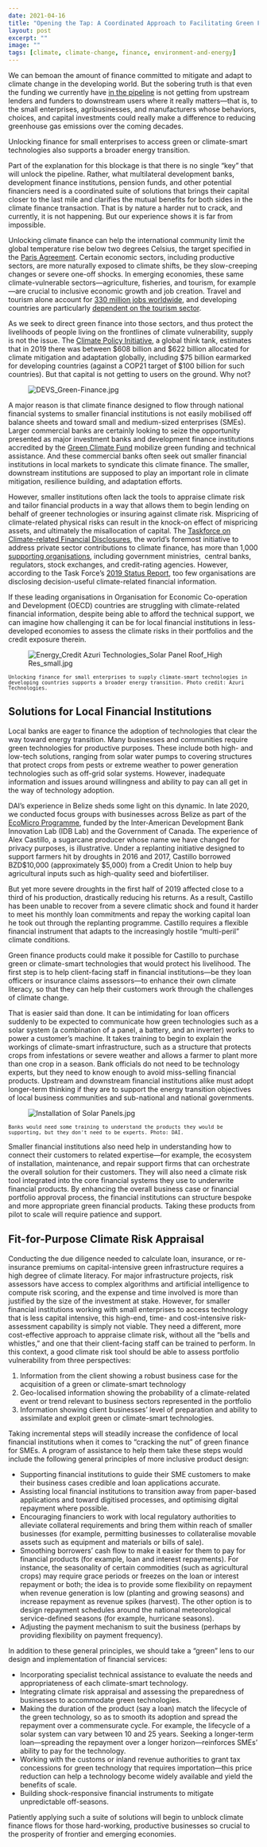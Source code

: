 ```yaml
---
date: 2021-04-16
title: "Opening the Tap: A Coordinated Approach to Facilitating Green Finance for SMEs in Frontier and Emerging Markets"
layout: post
excerpt: ""
image: ""
tags: [climate, climate-change, finance, environment-and-energy]
---
```

<p>We can bemoan the amount of finance committed to mitigate and adapt to climate change in the developing world. But the sobering truth is that even the funding we currently have <a href="http://www.oecd.org/environment/climate-finance-for-developing-countries-rose-to-usd-78-9-billion-in-2018oecd.htm">in the pipeline</a> is not getting from upstream lenders and funders to downstream users where it really matters—that is, to the small enterprises, agribusinesses, and manufacturers whose behaviors, choices, and capital investments could really make a difference to reducing greenhouse gas emissions over the coming decades.</p><p>Unlocking finance for small enterprises to access green or climate-smart technologies also supports a broader energy transition.</p><p>Part of the explanation for this blockage is that there is no single “key” that will unlock the pipeline. Rather, what multilateral development banks, development finance institutions, pension funds, and other potential financiers need is a coordinated suite of solutions that brings their capital closer to the last mile and clarifies the mutual benefits for both sides in the climate finance transaction. That is by nature a harder nut to crack, and currently, it is not happening. But our experience shows it is far from impossible.</p><p>Unlocking climate finance can help the international community limit the global temperature rise below two degrees Celsius, the target specified in the <a href="https://unfccc.int/files/meetings/paris_nov_2015/application/pdf/cop_auv_template_4b_new__1.pdf">Paris Agreement</a>. Certain economic sectors, including productive sectors, are more naturally exposed to climate shifts, be they slow-creeping changes or severe one-off shocks. In emerging economies, these same climate-vulnerable sectors—agriculture, fisheries, and tourism, for example—are crucial to inclusive economic growth and job creation. Travel and tourism alone account for <a href="https://wttc.org/Research/Economic-Impact">330 million jobs worldwide</a>, and developing countries are particularly <a href="https://www.un.org/sites/un2.un.org/files/sg_policy_brief_covid-19_tourism_august_2020.pdf">dependent on the tourism sector</a>.</p><p>As we seek to direct green finance into those sectors, and thus protect the livelihoods of people living on the frontlines of climate vulnerability, supply is not the issue. The <a href="https://www.climatepolicyinitiative.org/publication/global-landscape-of-climate-finance-2019/">Climate Policy Initiative</a>, a global think tank, estimates that in 2019 there was between $608 billion and $622 billion allocated for climate mitigation and adaptation globally, including $75 billion earmarked for developing countries (against a COP21 target of $100 billion for such countries). But that capital is not getting to users on the ground. Why not?</p><figure class="kg-card kg-image-card"><img src="https://pubs.ghost.io/uploads/DEVS_Green-Finance.jpg" class="kg-image" alt="DEVS_Green-Finance.jpg" loading="lazy"></figure><p>A major reason is that climate finance designed to flow through national financial systems to smaller financial institutions is not easily mobilised off balance sheets and toward small and medium-sized enterprises (SMEs). Larger commercial banks are certainly looking to seize the opportunity presented as major investment banks and development finance institutions accredited by the <a href="https://www.greenclimate.fund/">Green Climate Fund</a> mobilize green funding and technical assistance. And these commercial banks often seek out smaller financial institutions in local markets to syndicate this climate finance. The smaller, downstream institutions are supposed to play an important role in climate mitigation, resilience building, and adaptation efforts.</p><p>However, smaller institutions often lack the tools to appraise climate risk and tailor financial products in a way that allows them to begin lending on behalf of greener technologies or insuring against climate risk. Mispricing of climate-related physical risks can result in the knock-on effect of mispricing assets, and ultimately the misallocation of capital. The <a href="https://www.fsb-tcfd.org/tcfd-supporters/">Taskforce on Climate-related Financial Disclosures</a>, the world’s foremost initiative to address private sector contributions to climate finance, has more than 1,000 <a href="https://assets.bbhub.io/company/sites/60/2020/02/PR-TCFD-1000-Supporters_FINAL.pdf">supporting organisations</a>, including government ministries,  central banks,  regulators, stock exchanges, and credit-rating agencies. However, according to the Task Force’s <a href="https://assets.bbhub.io/company/sites/60/2020/10/2019-TCFD-Status-Report-FINAL-0531191.pdf">2019 Status Report</a>, too few organisations are disclosing decision-useful climate-related financial information.</p><p>If these leading organisations in Organisation for Economic Co-operation and Development (OECD) countries are struggling with climate-related financial information, despite being able to afford the technical support, we can imagine how challenging it can be for local financial institutions in less-developed economies to assess the climate risks in their portfolios and the credit exposure therein.</p><figure class="kg-card kg-image-card"><img src="https://pubs.ghost.io/uploads/Energy_Credit%20Azuri%20Technologies_Solar%20Panel%20Roof_High%20Res_small.jpg" class="kg-image" alt="Energy_Credit Azuri Technologies_Solar Panel Roof_High Res_small.jpg" loading="lazy"></figure><p><code><code>Unlocking finance for small enterprises to supply climate-smart technologies in developing countries supports a broader energy transition. Photo credit: Azuri Technologies.</code></code></p><h2 id="solutions-for-local-financial-institutions">Solutions for Local Financial Institutions</h2><p>Local banks are eager to finance the adoption of technologies that clear the way toward energy transition. Many businesses and communities require green technologies for productive purposes. These include both high- and low-tech solutions, ranging from solar water pumps to covering structures that protect crops from pests or extreme weather to power generation technologies such as off-grid solar systems. However, inadequate information and issues around willingness and ability to pay can all get in the way of technology adoption.</p><p>DAI’s experience in Belize sheds some light on this dynamic. In late 2020, we conducted focus groups with businesses across Belize as part of the <a href="https://www.dai.com/our-work/projects/belize-idb-ecomicro-project">EcoMicro Programme</a>, funded by the Inter-American Development Bank Innovation Lab (IDB Lab) and the Government of Canada. The experience of Alex Castillo, a sugarcane producer whose name we have changed for privacy purposes, is illustrative. Under a replanting initiative designed to support farmers hit by droughts in 2016 and 2017, Castillo borrowed BZD$10,000 (approximately $5,000) from a Credit Union to help buy agricultural inputs such as high-quality seed and biofertiliser.</p><p>But yet more severe droughts in the first half of 2019 affected close to a third of his production, drastically reducing his returns. As a result, Castillo has been unable to recover from a severe climatic shock and found it harder to meet his monthly loan commitments and repay the working capital loan he took out through the replanting programme. Castillo requires a flexible financial instrument that adapts to the increasingly hostile “multi-peril” climate conditions.</p><p>Green finance products could make it possible for Castillo to purchase green or climate-smart technologies that would protect his livelihood. The first step is to help client-facing staff in financial institutions—be they loan officers or insurance claims assessors—to enhance their own climate literacy, so that they can help their customers work through the challenges of climate change.</p><p>That is easier said than done. It can be intimidating for loan officers suddenly to be expected to communicate how green technologies such as a solar system (a combination of a panel, a battery, and an inverter) works to power a customer’s machine. It takes training to begin to explain the workings of climate-smart infrastructure, such as a structure that protects crops from infestations or severe weather and allows a farmer to plant more than one crop in a season. Bank officials do not need to be technology experts, but they need to know enough to avoid miss-selling financial products. Upstream and downstream financial institutions alike must adopt longer-term thinking if they are to support the energy transition objectives of local business communities and sub-national and national governments.</p><figure class="kg-card kg-image-card"><img src="https://pubs.ghost.io/uploads/Installation%20of%20Solar%20Panels.jpg" class="kg-image" alt="Installation of Solar Panels.jpg" loading="lazy"></figure><p><code><code>Banks would need some training to understand the products they would be supporting, but they don't need to be experts. Photo: DAI.</code></code></p><p>Smaller financial institutions also need help in understanding how to connect their customers to related expertise—for example, the ecosystem of installation, maintenance, and repair support firms that can orchestrate the overall solution for their customers. They will also need a climate risk tool integrated into the core financial systems they use to underwrite financial products. By enhancing the overall business case or financial portfolio approval process, the financial institutions can structure bespoke and more appropriate green financial products. Taking these products from pilot to scale will require patience and support.</p><h2 id="fit-for-purpose-climate-risk-appraisal">Fit-for-Purpose Climate Risk Appraisal</h2><p>Conducting the due diligence needed to calculate loan, insurance, or re-insurance premiums on capital-intensive green infrastructure requires a high degree of climate literacy. For major infrastructure projects, risk assessors have access to complex algorithms and artificial intelligence to compute risk scoring, and the expense and time involved is more than justified by the size of the investment at stake. However, for smaller financial institutions working with small enterprises to access technology that is less capital intensive, this high-end, time- and cost-intensive risk-assessment capability is simply not viable. They need a different, more cost-effective approach to appraise climate risk, without all the “bells and whistles,” and one that their client-facing staff can be trained to perform. In this context, a good climate risk tool should be able to assess portfolio vulnerability from three perspectives:</p><ol><li>Information from the client showing a robust business case for the acquisition of a green or climate-smart technology</li><li>Geo-localised information showing the probability of a climate-related event or trend relevant to business sectors represented in the portfolio</li><li>Information showing client businesses’ level of preparation and ability to assimilate and exploit green or climate-smart technologies.</li></ol><p>Taking incremental steps will steadily increase the confidence of local financial institutions when it comes to “cracking the nut” of green finance for SMEs. A program of assistance to help them take these steps would include the following general principles of more inclusive product design:</p><ul><li>Supporting financial institutions to guide their SME customers to make their business cases credible and loan applications accurate.</li><li>Assisting local financial institutions to transition away from paper-based applications and toward digitised processes, and optimising digital repayment where possible.</li><li>Encouraging financiers to work with local regulatory authorities to alleviate collateral requirements and bring them within reach of smaller businesses (for example, permitting businesses to collateralise movable assets such as equipment and materials or bills of sale).</li><li>Smoothing borrowers’ cash flow to make it easier for them to pay for financial products (for example, loan and interest repayments). For instance, the seasonality of certain commodities (such as agricultural crops) may require grace periods or freezes on the loan or interest repayment or both; the idea is to provide some flexibility on repayment when revenue generation is low (planting and growing seasons) and increase repayment as revenue spikes (harvest). The other option is to design repayment schedules around the national meteorological service-defined seasons (for example, hurricane seasons).</li><li>Adjusting the payment mechanism to suit the business (perhaps by providing flexibility on payment frequency).</li></ul><p>In addition to these general principles, we should take a “green” lens to our design and implementation of financial services:</p><ul><li>Incorporating specialist technical assistance to evaluate the needs and appropriateness of each climate-smart technology.</li><li>Integrating climate risk appraisal and assessing the preparedness of businesses to accommodate green technologies.</li><li>Making the duration of the product (say a loan) match the lifecycle of the green technology, so as to smooth its adoption and spread the repayment over a commensurate cycle. For example, the lifecycle of a solar system can vary between 10 and 25 years. Seeking a longer-term loan—spreading the repayment over a longer horizon—reinforces SMEs’ ability to pay for the technology.</li><li>Working with the customs or inland revenue authorities to grant tax concessions for green technology that requires importation—this price reduction can help a technology become widely available and yield the benefits of scale.</li><li>Building shock-responsive financial instruments to mitigate unpredictable off-seasons.</li></ul><p>Patiently applying such a suite of solutions will begin to unblock climate finance flows for those hard-working, productive businesses so crucial to the prosperity of frontier and emerging economies.</p>
  